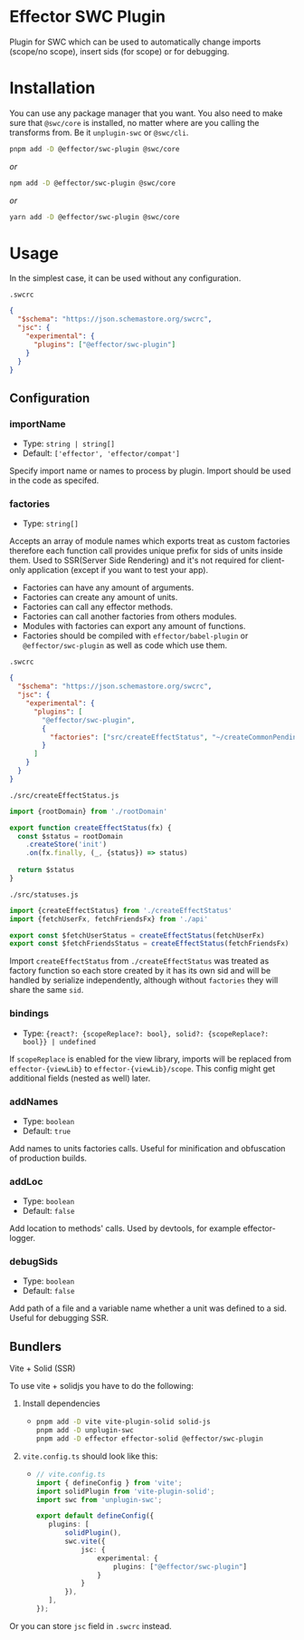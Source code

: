 # Effector SWC Plugin

Plugin for SWC which can be used to automatically change imports (scope/no scope), insert sids (for scope) or for debugging.

# Installation

You can use any package manager that you want.
You also need to make sure that `@swc/core` is installed, no matter where are you calling the transforms from. Be it `unplugin-swc` or `@swc/cli`.

```bash
pnpm add -D @effector/swc-plugin @swc/core
```

*or*

```bash
npm add -D @effector/swc-plugin @swc/core
```

*or*

```bash
yarn add -D @effector/swc-plugin @swc/core
```

# Usage
In the simplest case, it can be used without any configuration.

`.swcrc`
```json
{
  "$schema": "https://json.schemastore.org/swcrc",
  "jsc": {
    "experimental": {
      "plugins": ["@effector/swc-plugin"]
    }
  }
}
```

## Configuration

### importName
- Type: `string | string[]`
- Default: `['effector', 'effector/compat']`

Specify import name or names to process by plugin.
Import should be used in the code as specifed.

### factories
- Type: `string[]`

Accepts an array of module names which exports treat as custom factories therefore each function call provides unique prefix for sids of units inside them. Used to SSR(Server Side Rendering) and it's not required for client-only application (except if you want to test your app).

- Factories can have any amount of arguments.
- Factories can create any amount of units.
- Factories can call any effector methods.
- Factories can call another factories from others modules.
- Modules with factories can export any amount of functions.
- Factories should be compiled with `effector/babel-plugin` or `@effector/swc-plugin` as well as code which use them.

`.swcrc`
```json
{
  "$schema": "https://json.schemastore.org/swcrc",
  "jsc": {
    "experimental": {
      "plugins": [
        "@effector/swc-plugin",
        {
          "factories": ["src/createEffectStatus", "~/createCommonPending"]
        }
      ]
    }
  }
}
```

`./src/createEffectStatus.js`
```js
import {rootDomain} from './rootDomain'

export function createEffectStatus(fx) {
  const $status = rootDomain
    .createStore('init')
    .on(fx.finally, (_, {status}) => status)
    
  return $status
}
```

`./src/statuses.js`
```js
import {createEffectStatus} from './createEffectStatus'
import {fetchUserFx, fetchFriendsFx} from './api'

export const $fetchUserStatus = createEffectStatus(fetchUserFx)
export const $fetchFriendsStatus = createEffectStatus(fetchFriendsFx)
```

Import `createEffectStatus` from `./createEffectStatus` was treated as factory function so each store created by it has its own sid and will be handled by serialize independently, although without `factories` they will share the same `sid`.

### bindings
- Type: `{react?: {scopeReplace?: bool}, solid?: {scopeReplace?: bool}} | undefined`

If `scopeReplace` is enabled for the view library, imports will be replaced from `effector-{viewLib}` to `effector-{viewLib}/scope`.
This config might get additional fields (nested as well) later.

### addNames
- Type: `boolean`
- Default: `true`

Add names to units factories calls. Useful for minification and obfuscation of production builds.

### addLoc
- Type: `boolean`
- Default: `false`

Add location to methods' calls. Used by devtools, for example effector-logger.

### debugSids
- Type: `boolean`
- Default: `false`

Add path of a file and a variable name whether a unit was defined to a sid. Useful for debugging SSR.

## Bundlers
Vite + Solid (SSR)

To use vite + solidjs you have to do the following:

1. Install dependencies
   - ```bash
     pnpm add -D vite vite-plugin-solid solid-js 
     pnpm add -D unplugin-swc 
     pnpm add -D effector effector-solid @effector/swc-plugin
     ```
2. `vite.config.ts` should look like this:
   - ```ts
     // vite.config.ts
     import { defineConfig } from 'vite';
     import solidPlugin from 'vite-plugin-solid';
     import swc from 'unplugin-swc';
     
     export default defineConfig({
        plugins: [
            solidPlugin(),
            swc.vite({
                jsc: {
                    experimental: {
                        plugins: ["@effector/swc-plugin"]
                    }
                }
            }),
        ],
     });
     ```
     
Or you can store `jsc` field in `.swcrc` instead.